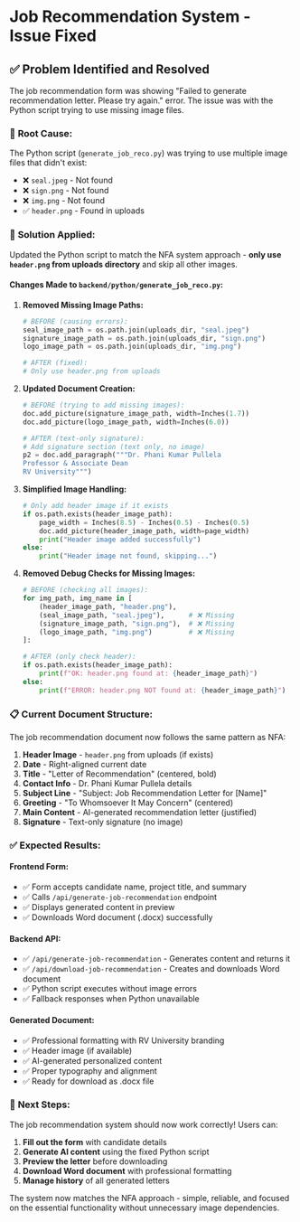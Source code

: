 # Job Recommendation System - Issue Fixed

## ✅ Problem Identified and Resolved

The job recommendation form was showing "Failed to generate recommendation letter. Please try again." error. The issue was with the Python script trying to use missing image files.

### 🐛 **Root Cause:**

The Python script (`generate_job_reco.py`) was trying to use multiple image files that didn't exist:
- ❌ `seal.jpeg` - Not found
- ❌ `sign.png` - Not found  
- ❌ `img.png` - Not found
- ✅ `header.png` - Found in uploads

### 🔧 **Solution Applied:**

Updated the Python script to match the NFA system approach - **only use `header.png` from uploads directory** and skip all other images.

#### **Changes Made to `backend/python/generate_job_reco.py`:**

1. **Removed Missing Image Paths:**
   ```python
   # BEFORE (causing errors):
   seal_image_path = os.path.join(uploads_dir, "seal.jpeg")
   signature_image_path = os.path.join(uploads_dir, "sign.png") 
   logo_image_path = os.path.join(uploads_dir, "img.png")
   
   # AFTER (fixed):
   # Only use header.png from uploads
   ```

2. **Updated Document Creation:**
   ```python
   # BEFORE (trying to add missing images):
   doc.add_picture(signature_image_path, width=Inches(1.7))
   doc.add_picture(logo_image_path, width=Inches(6.0))
   
   # AFTER (text-only signature):
   # Add signature section (text only, no image)
   p2 = doc.add_paragraph("""Dr. Phani Kumar Pullela
   Professor & Associate Dean
   RV University""")
   ```

3. **Simplified Image Handling:**
   ```python
   # Only add header image if it exists
   if os.path.exists(header_image_path):
       page_width = Inches(8.5) - Inches(0.5) - Inches(0.5)
       doc.add_picture(header_image_path, width=page_width)
       print("Header image added successfully")
   else:
       print("Header image not found, skipping...")
   ```

4. **Removed Debug Checks for Missing Images:**
   ```python
   # BEFORE (checking all images):
   for img_path, img_name in [
       (header_image_path, "header.png"),
       (seal_image_path, "seal.jpeg"),      # ❌ Missing
       (signature_image_path, "sign.png"),  # ❌ Missing  
       (logo_image_path, "img.png")         # ❌ Missing
   ]:
   
   # AFTER (only check header):
   if os.path.exists(header_image_path):
       print(f"OK: header.png found at: {header_image_path}")
   else:
       print(f"ERROR: header.png NOT found at: {header_image_path}")
   ```

### 📋 **Current Document Structure:**

The job recommendation document now follows the same pattern as NFA:

1. **Header Image** - `header.png` from uploads (if exists)
2. **Date** - Right-aligned current date
3. **Title** - "Letter of Recommendation" (centered, bold)
4. **Contact Info** - Dr. Phani Kumar Pullela details
5. **Subject Line** - "Subject: Job Recommendation Letter for [Name]"
6. **Greeting** - "To Whomsoever It May Concern" (centered)
7. **Main Content** - AI-generated recommendation letter (justified)
8. **Signature** - Text-only signature (no image)

### ✅ **Expected Results:**

#### **Frontend Form:**
- ✅ Form accepts candidate name, project title, and summary
- ✅ Calls `/api/generate-job-recommendation` endpoint
- ✅ Displays generated content in preview
- ✅ Downloads Word document (.docx) successfully

#### **Backend API:**
- ✅ `/api/generate-job-recommendation` - Generates content and returns it
- ✅ `/api/download-job-recommendation` - Creates and downloads Word document
- ✅ Python script executes without image errors
- ✅ Fallback responses when Python unavailable

#### **Generated Document:**
- ✅ Professional formatting with RV University branding
- ✅ Header image (if available)
- ✅ AI-generated personalized content
- ✅ Proper typography and alignment
- ✅ Ready for download as .docx file

### 🎯 **Next Steps:**

The job recommendation system should now work correctly! Users can:

1. **Fill out the form** with candidate details
2. **Generate AI content** using the fixed Python script
3. **Preview the letter** before downloading
4. **Download Word document** with professional formatting
5. **Manage history** of all generated letters

The system now matches the NFA approach - simple, reliable, and focused on the essential functionality without unnecessary image dependencies.
